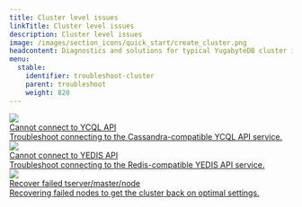 ```yaml
---
title: Cluster level issues
linkTitle: Cluster level issues
description: Cluster level issues
image: /images/section_icons/quick_start/create_cluster.png
headcontent: Diagnostics and solutions for typical YugabyteDB cluster issues.
menu:
  stable:
    identifier: troubleshoot-cluster
    parent: troubleshoot
    weight: 820
---
```


<div class="row">
  <div class="col-12 col-md-6 col-lg-12 col-xl-6">
    <a class="section-link icon-offset" href="connect-ycql">
      <div class="head">
        <img class="icon" src="/images/section_icons/troubleshoot/troubleshoot.png" aria-hidden="true" />
        <div class="title">Cannot connect to YCQL API</div>
      </div>
      <div class="body">
        Troubleshoot connecting to the Cassandra-compatible YCQL API service.
      </div>
    </a>
  </div>

  <div class="col-12 col-md-6 col-lg-12 col-xl-6">
    <a class="section-link icon-offset" href="connect-yedis">
      <div class="head">
        <img class="icon" src="/images/section_icons/troubleshoot/troubleshoot.png" aria-hidden="true" />
        <div class="title">Cannot connect to YEDIS API</div>
      </div>
      <div class="body">
        Troubleshoot connecting to the Redis-compatible YEDIS API service.
      </div>
    </a>
  </div>
</div>

<div class="row">
  <div class="col-12 col-md-6 col-lg-12 col-xl-6">
    <a class="section-link icon-offset" href="recover-server">
      <div class="head">
        <img class="icon" src="/images/section_icons/troubleshoot/troubleshoot.png" aria-hidden="true" />
        <div class="title">Recover failed tserver/master/node</div>
      </div>
      <div class="body">
        Recovering failed nodes to get the cluster back on optimal settings.
      </div>
    </a>
  </div>
</div>
